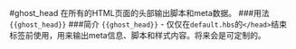 #ghost_head
在所有的HTML页面的头部输出脚本和meta数据。
###用法
`{{ghost_head}}`
###简介
`{{ghost_head}}` - 仅仅在`default.hbs`的`</head>`结束标签前使用，用来输出meta信息、脚本和样式内容。将来会是可定制的。
